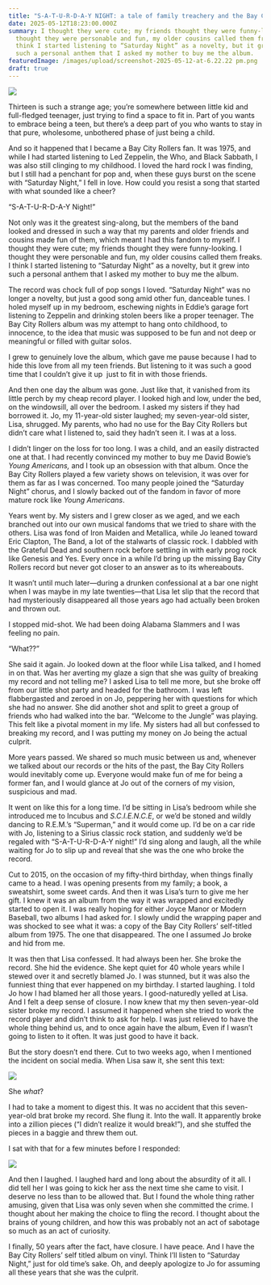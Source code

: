 ```yaml
---
title: "S-A-T-U-R-D-A-Y NIGHT: a tale of family treachery and the Bay City Rollers"
date: 2025-05-12T18:23:00.000Z
summary: I thought they were cute; my friends thought they were funny-looking. I
  thought they were personable and fun, my older cousins called them freaks. I
  think I started listening to “Saturday Night” as a novelty, but it grew into
  such a personal anthem that I asked my mother to buy me the album. 
featuredImage: /images/upload/screenshot-2025-05-12-at-6.22.22 pm.png
draft: true
---
```

![](/images/upload/screenshot-2025-05-12-at-6.22.22 pm.png)

Thirteen is such a strange age; you’re somewhere between little kid and full-fledged teenager, just trying to find a space to fit in. Part of you wants to embrace being a teen, but there’s a deep part of you who wants to stay in that pure, wholesome, unbothered phase of just being a child. 

And so it happened that I became a Bay City Rollers fan. It was 1975, and while I had started listening to Led Zeppelin, the Who, and Black Sabbath, I was also still clinging to my childhood. I loved the hard rock I was finding, but I still had a penchant for pop and, when these guys burst on the scene with “Saturday Night,” I fell in love. How could you resist a song that started with what sounded like a cheer?

“S-A-T-U-R-D-A-Y Night!”

Not only was it the greatest sing-along, but the members of the band looked and dressed in such a way that my parents and older friends and cousins made fun of them, which meant I had this fandom to myself. I thought they were cute; my friends thought they were funny-looking. I thought they were personable and fun, my older cousins called them freaks. I think I started listening to “Saturday Night” as a novelty, but it grew into such a personal anthem that I asked my mother to buy me the album. 

The record was chock full of pop songs I loved. “Saturday Night” was no longer a novelty, but just a good song amid other fun, danceable tunes. I holed myself up in my bedroom, eschewing nights in Eddie’s garage fort listening to Zeppelin and drinking stolen beers like a proper teenager. The Bay City Rollers album was my attempt to hang onto childhood, to innocence, to the idea that music was supposed to be fun and not deep or meaningful or filled with guitar solos.

I grew to genuinely love the album, which gave me pause because I had to hide this love from all my teen friends. But listening to it was such a good time that I couldn’t give it up  just to fit in with those friends. 

And then one day the album was gone. Just like that, it vanished from its little perch by my cheap record player. I looked high and low, under the bed, on the windowsill, all over the bedroom. I asked my sisters if they had borrowed it. Jo, my 11-year-old sister laughed; my seven-year-old sister, Lisa, shrugged. My parents, who had no use for the Bay City Rollers but didn’t care what I listened to, said they hadn’t seen it. I was at a loss. 

I didn’t linger on the loss for too long. I was a child, and an easily distracted one at that. I had recently convinced my mother to buy me David Bowie’s *Young Americans,* and I took up an obsession with that album. Once the Bay City Rollers played a few variety shows on television, it was over for them as far as I was concerned. Too many people joined the “Saturday Night” chorus, and I slowly backed out of the fandom in favor of more mature rock like *Young Americans*.

Years went by. My sisters and I grew closer as we aged, and we each branched out into our own musical fandoms that we tried to share with the others. Lisa was fond of Iron Maiden and Metallica, while Jo leaned toward Eric Clapton, The Band, a lot of the stalwarts of classic rock. I dabbled with the Grateful Dead and southern rock before settling in with early prog rock like Genesis and Yes. Every once in a while I’d bring up the missing Bay City Rollers record but never got closer to an answer as to its whereabouts.

It wasn’t until much later—during a drunken confessional at a bar one night when I was maybe in my late twenties—that Lisa let slip that the record that had mysteriously disappeared all those years ago had actually been broken and thrown out.

I stopped mid-shot. We had been doing Alabama Slammers and I was feeling no pain.

“What??”

She said it again. Jo looked down at the floor while Lisa talked, and I homed in on that. Was her averting my glaze a sign that she was guilty of breaking my record and not telling me? I asked Lisa to tell me more, but she broke off from our little shot party and headed for the bathroom. I was left flabbergasted and zeroed in on Jo, peppering her with questions for which she had no answer. She did another shot and split to greet a group of friends who had walked into the bar. “Welcome to the Jungle” was playing. This felt like a pivotal moment in my life. My sisters had all but confessed to breaking my record, and I was putting my money on Jo being the actual culprit. 

More years passed. We shared so much music between us and, whenever we talked about our records or the hits of the past, the Bay City Rollers would inevitably come up. Everyone would make fun of me for being a former fan, and I would glance at Jo out of the corners of my vision, suspicious and mad.

It went on like this for a long time. I’d be sitting in Lisa’s bedroom while she introduced me to Incubus and *S.C.I.E.N.C.E*, or we’d be stoned and wildly dancing to R.E.M.’s “Superman,” and it would come up. I’d be on a car ride with Jo, listening to a Sirius classic rock station, and suddenly we’d be regaled with “S-A-T-U-R-D-A-Y night!” I’d sing along and laugh, all the while waiting for Jo to slip up and reveal that she was the one who broke the record.

Cut to 2015, on the occasion of my fifty-third birthday, when things finally came to a head. I was opening presents from my family; a book, a sweatshirt, some sweet cards. And then it was Lisa’s turn to give me her gift. I knew it was an album from the way it was wrapped and excitedly started to open it. I was really hoping for either Joyce Manor or Modern Baseball, two albums I had asked for. I slowly undid the wrapping paper and was shocked to see what it was: a copy of the Bay City Rollers’ self-titled album from 1975. The one that disappeared. The one I assumed Jo broke and hid from me.

It was then that Lisa confessed. It had always been her. She broke the record. She hid the evidence. She kept quiet for 40 whole years while I stewed over it and secretly blamed Jo. I was stunned, but it was also the funniest thing that ever happened on my birthday. I started laughing. I told Jo how I had blamed her all those years. I good-naturedly yelled at Lisa. And I felt a deep sense of closure. I now knew that my then seven-year-old sister broke my record. I assumed it happened when she tried to work the record player and didn’t think to ask for help. I was just relieved to have the whole thing behind us, and to once again have the album, Even if I wasn’t going to listen to it often. It was just good to have it back.

But the story doesn’t end there. Cut to two weeks ago, when I mentioned the incident on social media. When Lisa saw it, she sent this text:

![](/images/upload/text1.jpg)

She *what*? 

I had to take a moment to digest this. It was no accident that this seven-year-old brat broke my record. She flung it. Into the wall. It apparently broke into a zillion pieces (“I didn’t realize it would break!”), and she stuffed the pieces in a baggie and threw them out. 

I sat with that for a few minutes before I responded:

![](/images/upload/text2.png)

And then I laughed. I laughed hard and long about the absurdity of it all. I did tell her I was going to kick her ass the next time she came to visit. I deserve no less than to be allowed that. But I found the whole thing rather amusing, given that Lisa was only seven when she committed the crime. I thought about her making the choice to fling the record. I thought about the brains of young children, and how this was probably not an act of sabotage so much as an act of curiosity.

I finally, 50 years after the fact, have closure. I have peace. And I have the Bay City Rollers’ self titled album on vinyl. Think I’ll listen to “Saturday Night,” just for old time’s sake. Oh, and deeply apologize to Jo for assuming all these years that she was the culprit.
